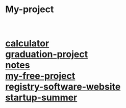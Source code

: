 <h1>My-project<h1/> <br/>
  <a href='https://funny-gelato-0d3c2c.netlify.app/' target="_blank">calculator</a> <br/>
  <a href='https://whimsical-fenglisu-f5e55d.netlify.app/' target="_blank">graduation-project</a> <br/>
  <a href='https://glistening-zabaione-4513e1.netlify.app/' target="_blank">notes</a> <br/>
  <a href='https://willowy-salmiakki-cf5d88.netlify.app/' target="_blank">my-free-project</a> <br/>
  <a href='https://mellow-gumdrop-e262b0.netlify.app/' target="_blank">registry-software-website</a> <br/>
  <a href='https://lambent-centaur-2d40d6.netlify.app/' target="_blank">startup-summer</a> <br/>
